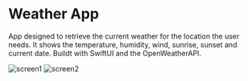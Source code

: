# Weather App
App designed to retrieve the current weather for the location the user needs. 
It shows the temperature, humidity, wind, sunrise, sunset and current date.
Buildt with SwiftUI and the OpenWeatherAPI.


![screen1](https://user-images.githubusercontent.com/50807483/164996451-936ec8d3-e5ac-4e84-bb8c-ade478d5b404.png)
![screen2](https://user-images.githubusercontent.com/50807483/164996453-f852b4b7-702b-45f1-8b64-a249eb6c759f.png)
